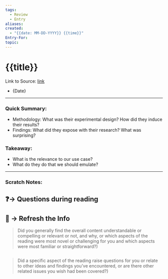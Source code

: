 ```yaml
---
tags:
  - Review
  - Entry
aliases: 
created:
  - "{{date: MM-DD-YYYY}} {{time}}"
Entry-For: 
topic:
---
```


# {{title}}

Link to Source: [link]()
- {Date}
---

### Quick Summary:
- Methodology: What was their experimental design? How did they induce their results?
- Findings: What did they expose with their research? What was surprising?
### Takeaway:
- What is the relevance to our use case?
- What do they do that we should emulate?

---

### Scratch Notes:




## ❓-> Questions during reading


## 🧪 -> Refresh the Info
> Did you generally find the overall content understandable or compelling or relevant or not, and why, or which aspects of the reading were most novel or challenging for you and which aspects were most familiar or straightforward?)  
```

```

> Did a specific aspect of the reading raise questions for you or relate to other ideas and findings you’ve encountered, or are there other related issues you wish had been covered?)
```

```
